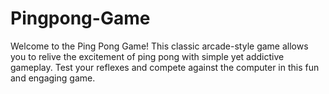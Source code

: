 # Pingpong-Game

Welcome to the Ping Pong Game! 
This classic arcade-style game allows you to relive the excitement of ping pong with simple yet addictive gameplay. Test your reflexes and compete against the computer in this fun and engaging game.
